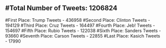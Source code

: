 #Total Number of Tweets: 1206824 
---
#First Place: Trump Tweets - 436958
#Second Place: Clinton Tweets - 194129
#Third Place: Cruz Tweets - 164497
#Fourth Place: Jeb! Tweets - 154697
#Fifth Place: Rubio Tweets - 122038
#Sixth Place: Sanders Tweets - 93660
#Seventh Place: Carson Tweets - 22855
#Last Place: Kasich Tweets - 17990

